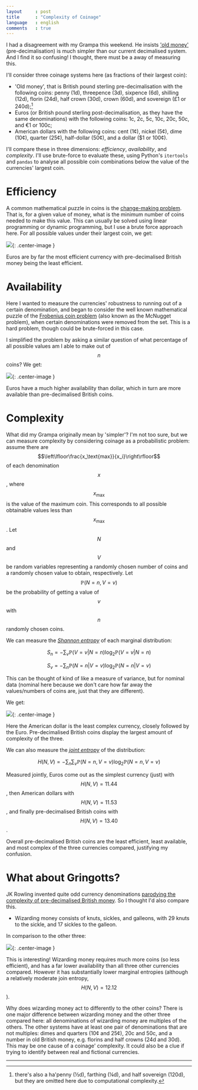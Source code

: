 ```yaml
---
layout     : post
title      : "Complexity of Coinage"
language   : english
comments   : true
---
```


I had a disagreement with my Grampa this weekend.
He insists ['old money'](https://en.wikipedia.org/wiki/%C2%A3sd) (pre-decimalisation) is much simpler than our current decimalised system.
And I find it so confusing!
I thought, there must be a away of measuring this.

I'll consider three coinage systems here (as fractions of their largest coin):

+ 'Old money', that is British pound sterling pre-decimalisation with the following coins: penny (1d), threepence (3d), sixpence (6d), shilling (12d), florin (24d), half crown (30d), crown (60d), and sovereign (£1 or 240d);[^1]
+ Euros (or British pound sterling post-decimalisation, as they have the same denominations) with the following coins: 1c, 2c, 5c, 10c, 20c, 50c, and €1 or 100c;
+ American dollars with the following coins: cent (1¢), nickel (5¢), dime (10¢), quarter (25¢), half-dollar (50¢), and a dollar ($1 or 100¢).

I'll compare these in three dimensions: *efficiency*, *availability*, and *complexity*. I'll use brute-force to evaluate these, using Python's `itertools` and `pandas` to analyse all possible coin combinations below the value of the currencies' largest coin.


# Efficiency

A common mathematical puzzle in coins is the [change-making problem](https://en.wikipedia.org/wiki/Change-making_problem). That is, for a given value of money, what is the minimum number of coins needed to make this value.
This can usually be solved using linear programming or dynamic programming, but I use a brute force approach here.
For all possible values under their largest coin, we get:

![]({{site.baseurl}}/images/efficiency.png){: .center-image }

Euros are by far the most efficient currency with pre-decimalised British money being the least efficient.


# Availability

Here I wanted to measure the currencies' robustness to running out of a certain denomination, and began to consider the well known mathematical puzzle of the [Frobenius coin problem](https://en.wikipedia.org/wiki/Coin_problem) (also known as the McNugget problem), when certain denominations were removed from the set.
This is a hard problem, though could be brute-forced in this case.

I simplified the problem by asking a similar question of what percentage of all possible values am I able to make out of $$n$$ coins?
We get:

![]({{site.baseurl}}/images/availability.png){: .center-image }

Euros have a much higher availability than dollar, which in turn are more available than pre-decimalised British coins.


# Complexity

What did my Grampa originally mean by 'simpler'?
I'm not too sure, but we can measure complexity by considering coinage as a probabilistic problem:
assume there are $$\left\lfloor\frac{x_\text{max}}{x_i}\right\rfloor$$ of each denomination $$x$$, where $$x_\text{max}$$ is the value of the maximum coin.
This corresponds to all possible obtainable values less than $$x_\text{max}$$.
Let $$N$$ and $$V$$ be random variables representing a randomly chosen number of coins and a randomly chosen value to obtain, respectively.
Let $$\mathbb{P}(N=n, V=v)$$ be the probability of getting a value of $$v$$ with $$n$$ randomly chosen coins.

We can measure the [*Shannon entropy*](https://en.wikipedia.org/wiki/Entropy_(information_theory)) of each marginal distribution:

$$S_n = -\sum_v \mathbb{P}(V=v | N=n) \log_2 \mathbb{P}(V=v | N=n)$$

$$S_v = -\sum_n \mathbb{P}(N=n | V=v) \log_2 \mathbb{P}(N=n | V=v)$$

This can be thought of kind of like a measure of variance, but for nominal data (nominal here because we don't care how far away the values/numbers of coins are, just that they are different).

We get:

![]({{site.baseurl}}/images/complexity.png){: .center-image }

Here the American dollar is the least complex currency, closely followed by the Euro.
Pre-decimalised British coins display the largest amount of complexity of the three.

We can also measure the [*joint entropy*](https://en.wikipedia.org/wiki/Joint_entropy) of the distribution:

$$H(N, V) = -\sum_n \sum_v \mathbb{P}(N=n, V=v) \log_2 \mathbb{P}(N=n, V=v)$$

Measured jointly, Euros come out as the simplest currency (just) with $$H(N, V) = 11.44$$, then American dollars with $$H(N, V) =  11.53$$, and finally pre-decimalised British coins with $$H(N, V) =  13.40$$.


Overall pre-decimalised British coins are the least efficient, least available, and most complex of the three currencies compared, justifying my confusion.


# What about Gringotts?

JK Rowling invented quite odd currency denominations [parodying the complexity of pre-decimalised British money](https://en.wikipedia.org/wiki/%C2%A3sd#In_popular_culture).
So I thought I'd also compare this.

+ Wizarding money consists of knuts, sickles, and galleons, with 29 knuts to the sickle, and 17 sickles to the galleon.

In comparison to the other three:

![]({{site.baseurl}}/images/gringotts.png){: .center-image }

This is interesting! Wizarding money requires much more coins (so less efficient), and has a far lower availability than all three other currencies compared.
However it has substantially lower marginal entropies (although a relatively moderate join entropy, $$H(N, V) = 12.12$$).

Why does wizarding money act to differently to the other coins?
There is one major difference between wizarding money and the other three compared here: all denominations of wizarding money are multiples of the others.
The other systems have at least one pair of denominations that are not multiples: dimes and quarters (10¢ and 25¢), 20c and 50c, and a number in old British money, e.g. florins and half crowns (24d and 30d).
This may be one cause of a coinage' complexity.
It could also be a clue if trying to identify between real and fictional currencies.


---

[^1]: there's also a ha'penny (½d), farthing (¼d), and half sovereign (120d), but they are omitted here due to computational complexity.